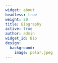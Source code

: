 ```yaml
---
widget: about
headless: true
weight: 20
title: Biography
active: true
author: admin
widget_id: Bio
design:
  background:
    image: polar.jpeg
---
```

